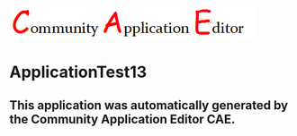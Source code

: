 ![CAE](https://github.com/CAE-Mario/application-ApplicationTest13/blob/master/img/logo.png)  

ApplicationTest13
===================


This application was automatically generated by the Community Application Editor CAE.  
---------------
